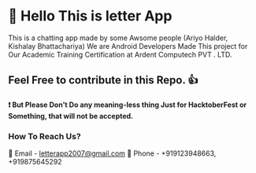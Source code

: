 # :wave: Hello This is letter App
This is a chatting app made by some Awsome people (Ariyo Halder, Kishalay Bhattachariya)
We are Android Developers Made This project for Our Academic Training Certification at Ardent Computech PVT . LTD.
## Feel Free to contribute in this Repo. :+1:
#### :exclamation: **But Please Don't Do any meaning-less thing Just for HacktoberFest or Something, that will not be accepted.** 
### How To Reach Us?
:email: Email - letterapp2007@gmail.com 
:calling: Phone - +919123948663, +919875645292
